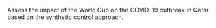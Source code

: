 Assess the impact of the World Cup on the COVID-19 outbreak in Qatar based on the synthetic control approach.
